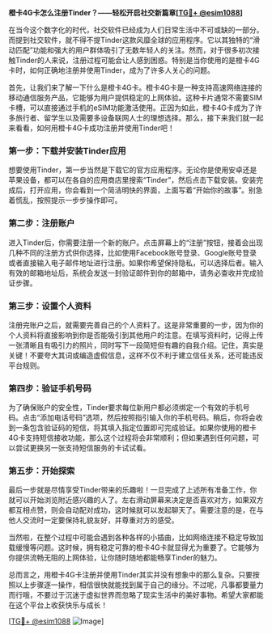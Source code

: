 **橙卡4G卡怎么注册Tinder？——轻松开启社交新篇章[[TG💪+ @esim1088](https://t.me/s/esim1088)]**

在当今这个数字化的时代，社交软件已经成为人们日常生活中不可或缺的一部分。而提到社交软件，就不得不提Tinder这款风靡全球的应用程序。它以其独特的“滑动匹配”功能和强大的用户群体吸引了无数年轻人的关注。然而，对于很多初次接触Tinder的人来说，注册过程可能会让人感到困惑。特别是当你使用的是橙卡4G卡时，如何正确地注册并使用Tinder，成为了许多人关心的问题。

首先，让我们来了解一下什么是橙卡4G卡。橙卡4G卡是一种支持高速网络连接的移动通信服务产品，它能够为用户提供稳定的上网体验。这种卡片通常不需要SIM卡槽，可以直接通过手机的eSIM功能激活使用。正因为如此，橙卡4G卡成为了许多旅行者、留学生以及需要多设备联网人士的理想选择。那么，接下来我们就一起来看看，如何用橙卡4G卡成功注册并使用Tinder吧！

### 第一步：下载并安装Tinder应用

想要使用Tinder，第一步当然是下载它的官方应用程序。无论你是使用安卓还是苹果设备，都可以在各自的应用商店里搜索“Tinder”，然后点击下载安装。安装完成后，打开应用，你会看到一个简洁明快的界面，上面写着“开始你的故事”。别急着慌乱，按照提示一步步操作即可。

### 第二步：注册账户

进入Tinder后，你需要注册一个新的账户。点击屏幕上的“注册”按钮，接着会出现几种不同的注册方式供你选择，比如使用Facebook账号登录、Google账号登录或者直接输入电子邮件地址进行注册。如果你希望保持隐私，可以选择后者。输入有效的邮箱地址后，系统会发送一封验证邮件到你的邮箱中，请务必查收并完成验证步骤。

### 第三步：设置个人资料

注册完账户之后，就需要完善自己的个人资料了。这是非常重要的一步，因为你的个人资料将直接影响到你是否能吸引到其他用户的注意。在填写资料时，记得上传一张清晰且有吸引力的照片，同时写下一段简短但有趣的自我介绍。记住，真实是关键！不要夸大其词或编造虚假信息，这样不仅不利于建立信任关系，还可能违反平台规则。

### 第四步：验证手机号码

为了确保账户的安全性，Tinder要求每位新用户都必须绑定一个有效的手机号码。点击“添加电话号码”选项，然后按照指引输入你的手机号码。稍后，你将会收到一条包含验证码的短信，将其填入指定位置即可完成验证。如果你使用的橙卡4G卡支持短信接收功能，那么这个过程将会非常顺利；但如果遇到任何问题，可以尝试更换另一张支持短信服务的卡试试看。

### 第五步：开始探索

最后一步就是尽情享受Tinder带来的乐趣啦！一旦完成了上述所有准备工作，你就可以开始浏览附近感兴趣的人了。左右滑动屏幕来决定是否喜欢对方，如果双方都互相点赞，则会自动配对成功，这时候就可以发起聊天了。需要注意的是，在与他人交流时一定要保持礼貌友好，并尊重对方的感受。

当然啦，在整个过程中可能会遇到各种各样的小插曲，比如网络连接不稳定导致加载缓慢等问题。这时候，拥有稳定可靠的橙卡4G卡就显得尤为重要了。它能够为你提供流畅无阻的上网体验，让你随时随地都能畅享Tinder的魅力。

总而言之，用橙卡4G卡注册并使用Tinder其实并没有想象中的那么复杂。只要按照以上步骤逐一操作，相信很快就能找到属于自己的缘分。不过呢，凡事都要量力而行哦，不要过于沉迷于虚拟世界而忽略了现实生活中的美好事物。希望大家都能在这个平台上收获快乐与成长！

[[TG💪+ @esim1088](https://t.me/s/esim1088) ![Image](https://i.postimg.cc/4NQfJmqS/Snipaste-2025-05-13-00-14-12.png)]